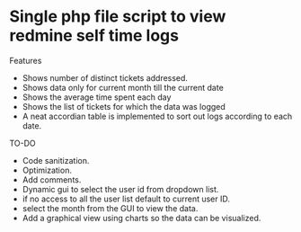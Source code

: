 # Single php file script to view redmine self time logs

Features

* Shows number of distinct tickets addressed.
* Shows data only for current month till the current date
* Shows the average time spent each day
* Shows the list of tickets for which the data was logged
* A neat accordian table is implemented to sort out logs according to each date. 

TO-DO

* Code sanitization.
* Optimization.
* Add comments.
* Dynamic gui to select the user id from dropdown list.
* if no access to all the user list default to current user ID.
* select the month from the GUI to view the data.
* Add a graphical view using charts so the data can be visualized.
